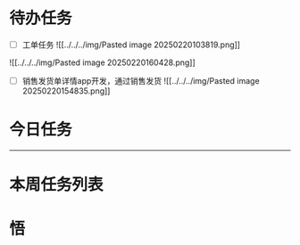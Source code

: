 # 待办任务
- [ ] 工单任务
![[../../../img/Pasted image 20250220103819.png]]

![[../../../img/Pasted image 20250220160428.png]]


- [ ] 销售发货单详情app开发，通过销售发货
![[../../../img/Pasted image 20250220154835.png]]


# 今日任务
 




------
# 本周任务列表



# 悟